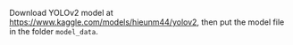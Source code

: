 Download YOLOv2 model at https://www.kaggle.com/models/hieunm44/yolov2, then put the model file in the folder `model_data`.
